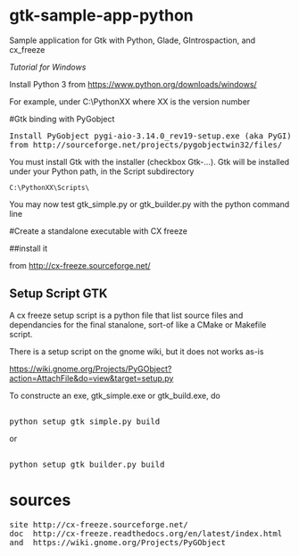 # gtk-sample-app-python
Sample application for Gtk with Python, Glade, GIntrospaction, and cx_freeze

<i>Tutorial for Windows</i>

Install Python 3 from https://www.python.org/downloads/windows/

For example, under  C:\PythonXX where XX is the version number

#Gtk binding with PyGobject

<pre>
Install PyGobject pygi-aio-3.14.0_rev19-setup.exe (aka PyGI)
from http://sourceforge.net/projects/pygobjectwin32/files/
</pre>
You must install Gtk with the installer (checkbox Gtk-...).
Gtk will be installed under your Python path, in the Script subdirectory


    C:\PythonXX\Scripts\


You may now test gtk_simple.py or gtk_builder.py with the python command line

#Create a standalone executable with CX freeze

##install it

from http://cx-freeze.sourceforge.net/

## Setup Script GTK

A cx freeze setup script is a python file that list source files and
dependancies for the final stanalone, sort-of like a CMake or Makefile script. 

There is a setup script on the gnome wiki, but it does not works as-is

https://wiki.gnome.org/Projects/PyGObject?action=AttachFile&do=view&target=setup.py

To constructe an exe, gtk_simple.exe or gtk_build.exe, do

<pre> 
python setup_gtk_simple.py build
</pre>

or

<pre> 
python setup_gtk_builder.py build
</pre>

# sources
<pre>
site http://cx-freeze.sourceforge.net/
doc  http://cx-freeze.readthedocs.org/en/latest/index.html
and  https://wiki.gnome.org/Projects/PyGObject
</pre>
